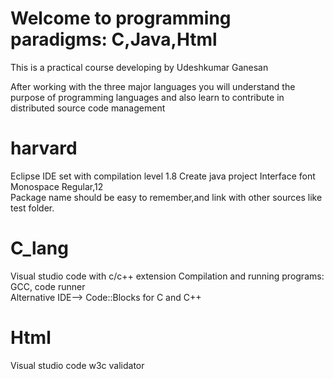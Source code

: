 # Welcome to programming paradigms: C,Java,Html 
This is a practical course developing by Udeshkumar Ganesan

After working with the three major languages you will understand the purpose of programming languages and also learn to contribute in distributed source code management
# harvard  
Eclipse IDE set with compilation level 1.8 
Create java project
Interface font Monospace Regular,12  
Package name should be easy to remember,and link with other sources like test folder. 

# C_lang 
Visual studio code with c/c++ extension 
Compilation and running programs: GCC, code runner   
Alternative IDE--> Code::Blocks for C and C++  

# Html 
Visual studio code 
w3c validator
